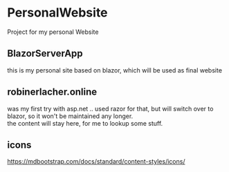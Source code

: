 # PersonalWebsite
Project for my personal Website

## BlazorServerApp
this is my personal site based on blazor, which will be used as final website

## robinerlacher.online
was my first try with asp.net .. used razor for that, but will switch over to blazor, so it won't be maintained any longer.<br>
the content will stay here, for me to lookup some stuff.

## icons

https://mdbootstrap.com/docs/standard/content-styles/icons/